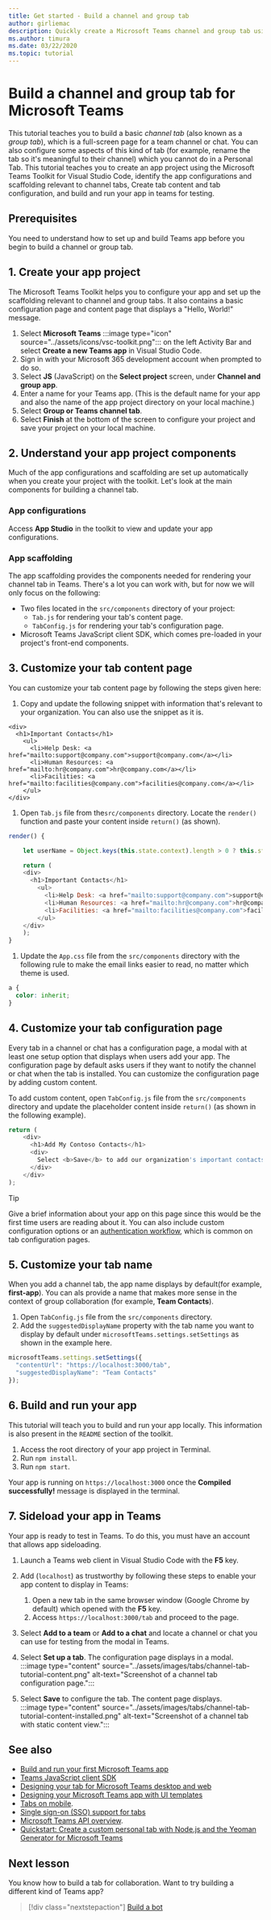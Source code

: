 ```yaml
---
title: Get started - Build a channel and group tab
author: girliemac
description: Quickly create a Microsoft Teams channel and group tab using the Microsoft Teams Toolkit.
ms.author: timura
ms.date: 03/22/2020
ms.topic: tutorial
---
```

# Build a channel and group tab for Microsoft Teams

This tutorial teaches you to build a basic *channel tab* (also known as a *group tab*), which is a full-screen page for a team channel or chat. You can also configure some aspects of this kind of tab (for example, rename the tab so it's meaningful to their channel) which you cannot do in a Personal Tab.
This tutorial teaches you to create an app project using the Microsoft Teams Toolkit for Visual Studio Code, identify the app configurations and scaffolding relevant to channel tabs, Create tab content and tab configuration, and build and run your app in teams for testing.

## Prerequisites

You need to understand how to set up and build Teams app before you begin to build a channel or group tab.  

## 1. Create your app project

The Microsoft Teams Toolkit helps you to configure your app and set up the scaffolding relevant to channel and group tabs. It also contains a basic configuration page and content page that displays a "Hello, World!" message.

1. Select **Microsoft Teams** :::image type="icon" source="../assets/icons/vsc-toolkit.png"::: on the left Activity Bar and select **Create a new Teams app** in Visual Studio Code.
1. Sign in with your Microsoft 365 development account when prompted to do so.
1. Select **JS** (JavaScript) on the **Select project** screen, under **Channel and group app**.
1. Enter a name for your Teams app. (This is the default name for your app and also the name of the app project directory on your local machine.)
1. Select **Group or Teams channel tab**.
1. Select **Finish** at the bottom of the screen to configure your project and save your project on your local machine.  

## 2. Understand your app project components

Much of the app configurations and scaffolding are set up automatically when you create your project with the toolkit. Let's look at the main components for building a channel tab.

### App configurations

Access **App Studio** in the toolkit to view and update your app configurations.

### App scaffolding

The app scaffolding provides the components needed for rendering your channel tab in Teams. There's a lot you can work with, but for now we will only focus on the following:

* Two files located in the `src/components` directory of your project:
  * `Tab.js` for rendering your tab's content page.
  * `TabConfig.js` for rendering your tab's configuration page.
* Microsoft Teams JavaScript client SDK, which comes pre-loaded in your project's front-end components.

## 3. Customize your tab content page

You can customize your tab content page by following the steps given here:

1. Copy and update the following snippet with information that's relevant to your organization. You can also use the snippet as it is.

  ```JSX
  <div>
    <h1>Important Contacts</h1>
      <ul>
        <li>Help Desk: <a href="mailto:support@company.com">support@company.com</a></li>
        <li>Human Resources: <a href="mailto:hr@company.com">hr@company.com</a></li>
        <li>Facilities: <a href="mailto:facilities@company.com">facilities@company.com</a></li>
      </ul>
  </div>
  ```
1. Open `Tab.js` file from the`src/components` directory. Locate the `render()` function and paste your content inside `return()` (as shown).

  ```JavaScript
  render() {

      let userName = Object.keys(this.state.context).length > 0 ? this.state.context['upn'] : "";

      return (
      <div>
        <h1>Important Contacts</h1>
          <ul>
            <li>Help Desk: <a href="mailto:support@company.com">support@company.com</a></li>
            <li>Human Resources: <a href="mailto:hr@company.com">hr@company.com</a></li>
            <li>Facilities: <a href="mailto:facilities@company.com">facilities@company.com</a></li>
          </ul>
      </div>
      );
  }
  ```
1. Update the `App.css` file from the `src/components` directory with the following rule to make the email links easier to read, no matter which theme is used.

  ```CSS
  a {
    color: inherit;
  }
  ```

## 4. Customize your tab configuration page

Every tab in a channel or chat has a configuration page, a modal with at least one setup option that displays when users add your app. The configuration page by default asks users if they want to notify the channel or chat when the tab is installed. You can customize the configuration page by adding custom content.

To add custom content, open `TabConfig.js` file from the `src/components` directory and update the placeholder content inside `return()` (as shown in the following example).

  ```JavaScript
  return (
      <div>
        <h1>Add My Contoso Contacts</h1>
        <div>
          Select <b>Save</b> to add our organization's important contacts to this workspace.
        </div>
      </div>
  );
  ```
 
> [!TIP]
> Give a brief information about your app on this page since this would be the first time users are reading about it. You can also include custom configuration options or an [authentication workflow](../tabs/how-to/authentication/auth-aad-sso.md), which is common on tab configuration pages.

## 5. Customize your tab name

When you add a channel tab, the app name displays by default(for example, **first-app**). You can als provide a name that makes more sense in the context of group collaboration (for example, **Team Contacts**).

1. Open `TabConfig.js` file from the `src/components` directory.
1. Add the `suggestedDisplayName` property with the tab name you want to display by default under `microsoftTeams.settings.setSettings` as shown in the example here.

  ```JavaScript
  microsoftTeams.settings.setSettings({
    "contentUrl": "https://localhost:3000/tab",
    "suggestedDisplayName": "Team Contacts"
  });
  ```

## 6. Build and run your app

This tutorial will teach you to build and run your app locally. This information is also present in the `README` section of the toolkit.

1. Access the root directory of your app project in Terminal.
1. Run `npm install`.
1. Run `npm start`.

Your app is running on `https://localhost:3000` once the **Compiled successfully!** message is displayed in the terminal. 

## 7. Sideload your app in Teams

Your app is ready to test in Teams. To do this, you must have an account that allows app sideloading. 

1. Launch a Teams web client in Visual Studio Code with the **F5** key.
1. Add (`localhost`) as trustworthy by following these steps to enable your app content to display in Teams:

   1. Open a new tab in the same browser window (Google Chrome by default) which opened with the **F5** key.
   1. Access `https://localhost:3000/tab` and proceed to the page.

1. Select **Add to a team** or **Add to a chat** and locate a channel or chat you can use for testing from the modal in Teams.
1. Select **Set up a tab**. The configuration page displays in a modal.<br/>
   :::image type="content" source="../assets/images/tabs/channel-tab-tutorial-content.png" alt-text="Screenshot of a channel tab configuration page.":::
1. Select **Save** to configure the tab. The content page displays.<br/>
   :::image type="content" source="../assets/images/tabs/channel-tab-tutorial-content-installed.png" alt-text="Screenshot of a channel tab with static content view.":::

## See also

* [Build and run your first Microsoft Teams app](../build-your-first-app/build-and-run.md) 
* [Teams JavaScript client SDK](https://docs.microsoft.com/javascript/api/@microsoft/teams-js/?view=msteams-client-js-latest&preserve-view=true)
* [Designing your tab for Microsoft Teams desktop and web](../tabs/design/tabs.md) 
* [Designing your Microsoft Teams app with UI templates](../concepts/design/design-teams-app-ui-templates.md) 
* [Tabs on mobile](../tabs/design/tabs-mobile.md).
* [Single sign-on (SSO) support for tabs](../tabs/how-to/authentication/auth-aad-sso.md)
* [Microsoft Teams API overview](https://docs.microsoft.com/graph/teams-concept-overview).
* [Quickstart: Create a custom personal tab with Node.js and the Yeoman Generator for Microsoft Teams](../tabs/quickstarts/create-personal-tab-node-yeoman.md)

## Next lesson

You know how to build a tab for collaboration. Want to try building a different kind of Teams app?

> [!div class="nextstepaction"]
> [Build a bot](../build-your-first-app/build-bot.md)
